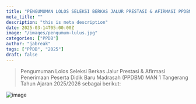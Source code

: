 ```yaml
---
title: "PENGUMUMAN LOLOS SELEKSI BERKAS JALUR PRESTASI & AFIRMASI PPDBM MAN 1 TANGERANG TAHUN AJARAN 2025/2026"
meta_title: ""
description: "this is meta description"
date: 2025-03-14T05:00:00Z
image: "/images/pengumum-lulus.jpg"
categories: ["PPDB"]
author: "jabreak"
tags: ["PPDB", "2025"]
draft: false
---
```


> Pengumuman Lolos Seleksi Berkas Jalur Prestasi & Afirmasi Penerimaan Peserta Didik Baru Madrasah (PPDBM) MAN 1 Tangerang Tahun Ajaran 2025/2026 sebagai berikut:

![image](/images/PPDBM.png)


